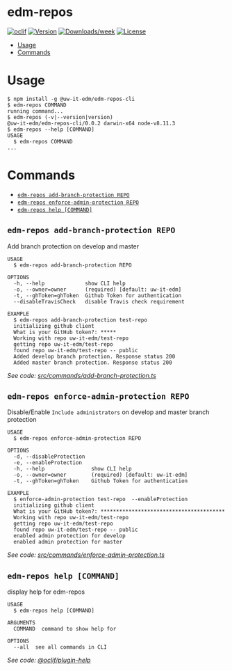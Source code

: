 edm-repos
=========



[![oclif](https://img.shields.io/badge/cli-oclif-brightgreen.svg)](https://oclif.io)
[![Version](https://img.shields.io/npm/v/edm-repos.svg)](https://npmjs.org/package/edm-repos)
[![Downloads/week](https://img.shields.io/npm/dw/edm-repos.svg)](https://npmjs.org/package/edm-repos)
[![License](https://img.shields.io/npm/l/edm-repos.svg)](https://github.com/uw-it-edm/edm-repos-cli/blob/master/package.json)

<!-- toc -->
* [Usage](#usage)
* [Commands](#commands)
<!-- tocstop -->
# Usage
<!-- usage -->
```sh-session
$ npm install -g @uw-it-edm/edm-repos-cli
$ edm-repos COMMAND
running command...
$ edm-repos (-v|--version|version)
@uw-it-edm/edm-repos-cli/0.0.2 darwin-x64 node-v8.11.3
$ edm-repos --help [COMMAND]
USAGE
  $ edm-repos COMMAND
...
```
<!-- usagestop -->
# Commands
<!-- commands -->
* [`edm-repos add-branch-protection REPO`](#edm-repos-add-branch-protection-repo)
* [`edm-repos enforce-admin-protection REPO`](#edm-repos-enforce-admin-protection-repo)
* [`edm-repos help [COMMAND]`](#edm-repos-help-command)

## `edm-repos add-branch-protection REPO`

Add branch protection on develop and master

```
USAGE
  $ edm-repos add-branch-protection REPO

OPTIONS
  -h, --help             show CLI help
  -o, --owner=owner      (required) [default: uw-it-edm]
  -t, --ghToken=ghToken  Github Token for authentication
  --disableTravisCheck   disable Travis check requirement

EXAMPLE
  $ edm-repos add-branch-protection test-repo
  initializing github client
  What is your GitHub token?: *****
  Working with repo uw-it-edm/test-repo
  getting repo uw-it-edm/test-repo
  found repo uw-it-edm/test-repo -- public
  Added develop branch protection. Response status 200
  Added master branch protection. Response status 200
```

_See code: [src/commands/add-branch-protection.ts](https://github.com/uw-it-edm/edm-repos-cli/blob/v0.0.2/src/commands/add-branch-protection.ts)_

## `edm-repos enforce-admin-protection REPO`

Disable/Enable `Include administrators` on develop and master branch protection

```
USAGE
  $ edm-repos enforce-admin-protection REPO

OPTIONS
  -d, --disableProtection
  -e, --enableProtection
  -h, --help               show CLI help
  -o, --owner=owner        (required) [default: uw-it-edm]
  -t, --ghToken=ghToken    Github Token for authentication

EXAMPLE
  $ enforce-admin-protection test-repo  --enableProtection
  initializing github client
  What is your GitHub token?: ****************************************
  Working with repo uw-it-edm/test-repo
  getting repo uw-it-edm/test-repo
  found repo uw-it-edm/test-repo -- public
  enabled admin protection for develop
  enabled admin protection for master
```

_See code: [src/commands/enforce-admin-protection.ts](https://github.com/uw-it-edm/edm-repos-cli/blob/v0.0.2/src/commands/enforce-admin-protection.ts)_

## `edm-repos help [COMMAND]`

display help for edm-repos

```
USAGE
  $ edm-repos help [COMMAND]

ARGUMENTS
  COMMAND  command to show help for

OPTIONS
  --all  see all commands in CLI
```

_See code: [@oclif/plugin-help](https://github.com/oclif/plugin-help/blob/v2.1.3/src/commands/help.ts)_
<!-- commandsstop -->
